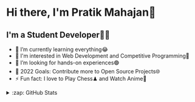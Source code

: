 # Hi there, I'm Pratik Mahajan👋

## I'm a Student Developer👨‍💻

- 🌱 I’m currently learning everything😂
- 👀 I'm interested in Web Development and Competitive Programming👀
- 👯 I’m looking for hands-on experiences🟢
- 🥅 2022 Goals: Contribute more to Open Source Projects🌐
- ⚡ Fun fact: I love to Play Chess♟ and Watch Anime👒


<details>
  <summary>:zap: GitHub Stats</summary>

  <img align="left" alt="Pratik's GitHub Stats" src="https://github-readme-stats.vercel.app/api?username=pratik-mahajan&show_icons=true&hide_border=false&title_color=ff652f&icon_color=FFE400&bg_color=09131B&text_color=ffffff&border_color=0c1a25" />

</details>

[linkedin]: https://www.linkedin.com/in/pratik-mahajan-518155196/
